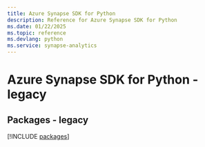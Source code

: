 ```yaml
---
title: Azure Synapse SDK for Python
description: Reference for Azure Synapse SDK for Python
ms.date: 01/22/2025
ms.topic: reference
ms.devlang: python
ms.service: synapse-analytics
---
```

# Azure Synapse SDK for Python - legacy
## Packages - legacy
[!INCLUDE [packages](synapse-index.md)]